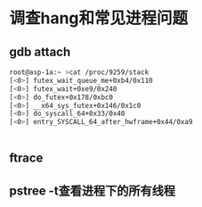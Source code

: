 # 调查hang和常见进程问题
## gdb attach 
```bash script
root@asp-1a:~ >cat /proc/9259/stack
[<0>] futex_wait_queue_me+0xb4/0x110
[<0>] futex_wait+0xe9/0x240
[<0>] do_futex+0x178/0xbc0
[<0>] __x64_sys_futex+0x146/0x1c0
[<0>] do_syscall_64+0x33/0x40
[<0>] entry_SYSCALL_64_after_hwframe+0x44/0xa9
   
```
## ftrace

## pstree -t查看进程下的所有线程
